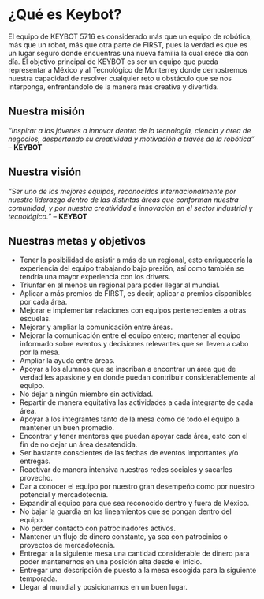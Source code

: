 # ¿Qué es Keybot?
El equipo de KEYBOT 5716 es considerado más que un equipo de robótica, más que un robot, más que otra parte de FIRST, pues la verdad es que es un lugar seguro donde encuentras una nueva familia la cual crece día con día. El objetivo principal de KEYBOT es ser un equipo que pueda representar a México y al Tecnológico de Monterrey donde demostremos nuestra capacidad de resolver cualquier reto u obstáculo que se nos interponga, enfrentándolo de la manera más creativa y divertida.

## Nuestra misión
*“Inspirar a los jóvenes a innovar dentro de la tecnología, ciencia y área de negocios, despertando su creatividad y motivación a través de la robótica”* – **KEYBOT**

## Nuestra visión
*“Ser uno de los mejores equipos, reconocidos internacionalmente por nuestro liderazgo dentro de las distintas áreas que conforman nuestra comunidad, y por nuestra creatividad e innovación en el sector industrial y tecnológico.”* – **KEYBOT**

## Nuestras metas y objetivos

* Tener la posibilidad de asistir a más de un regional, esto enriquecería la experiencia del equipo trabajando bajo presión, así como también se tendría una mayor experiencia con los drivers.
* Triunfar en al menos un regional para poder llegar al mundial.
* Aplicar a más premios de FIRST, es decir, aplicar a premios disponibles por cada área.
* Mejorar e implementar relaciones con equipos pertenecientes a otras escuelas.
* Mejorar y ampliar la comunicación entre áreas.
* Mejorar la comunicación entre el equipo entero; mantener al equipo informado sobre eventos y decisiones relevantes que se lleven a cabo por la mesa.
* Ampliar la ayuda entre áreas.
* Apoyar a los alumnos que se inscriban a encontrar un área que de verdad les apasione y en donde puedan contribuir considerablemente al equipo.
* No dejar a ningún miembro sin actividad. 
* Repartir de manera equitativa las actividades a cada integrante de cada área.
* Apoyar a los integrantes tanto de la mesa como de todo el equipo a mantener un buen promedio.
* Encontrar y tener mentores que puedan apoyar cada área, esto con el fin de no dejar un área desatendida.
* Ser bastante conscientes de las fechas de eventos importantes y/o entregas.
* Reactivar de manera intensiva nuestras redes sociales y sacarles provecho.
* Dar a conocer el equipo por nuestro gran desempeño como por nuestro potencial y mercadotecnia.  
* Expandir al equipo para que sea reconocido dentro y fuera de México.
* No bajar la guardia en los lineamientos que se pongan dentro del equipo.
* No perder contacto con patrocinadores activos.
* Mantener un flujo de dinero constante, ya sea con patrocinios o proyectos de mercadotecnia.
* Entregar a la siguiente mesa una cantidad considerable de dinero para poder mantenernos en una posición alta desde el inicio.
* Entregar una descripción de puesto a la mesa escogida para la siguiente temporada.
* Llegar al mundial y posicionarnos en un buen lugar.

